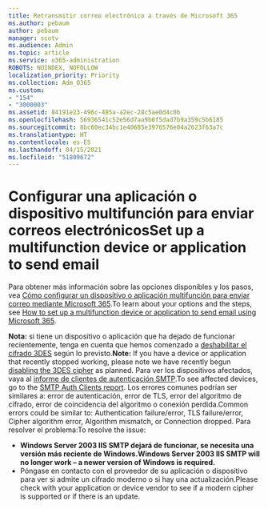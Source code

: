 ```yaml
---
title: Retransmitir correo electrónico a través de Microsoft 365
ms.author: pebaum
author: pebaum
manager: scotv
ms.audience: Admin
ms.topic: article
ms.service: o365-administration
ROBOTS: NOINDEX, NOFOLLOW
localization_priority: Priority
ms.collection: Adm_O365
ms.custom:
- "154"
- "3000003"
ms.assetid: 84191e23-496c-495a-a2ec-28c5ae0d4c0b
ms.openlocfilehash: 56936541c52e56d7aa9b0f5dad7b9a359c5b6185
ms.sourcegitcommit: 8bc60ec34bc1e40685e3976576e04a2623f63a7c
ms.translationtype: HT
ms.contentlocale: es-ES
ms.lasthandoff: 04/15/2021
ms.locfileid: "51809672"
---
```

# <a name="set-up-a-multifunction-device-or-application-to-send-email"></a><span data-ttu-id="d8788-102">Configurar una aplicación o dispositivo multifunción para enviar correos electrónicos</span><span class="sxs-lookup"><span data-stu-id="d8788-102">Set up a multifunction device or application to send email</span></span>

<span data-ttu-id="d8788-103">Para obtener más información sobre las opciones disponibles y los pasos, vea [Cómo configurar un dispositivo o aplicación multifunción para enviar correo mediante Microsoft 365](https://docs.microsoft.com/Exchange/mail-flow-best-practices/how-to-set-up-a-multifunction-device-or-application-to-send-email-using-microsoft-365-or-office-365).</span><span class="sxs-lookup"><span data-stu-id="d8788-103">To learn about your options and the steps, see [How to set up a multifunction device or application to send email using Microsoft 365](https://docs.microsoft.com/Exchange/mail-flow-best-practices/how-to-set-up-a-multifunction-device-or-application-to-send-email-using-microsoft-365-or-office-365).</span></span>
  
<span data-ttu-id="d8788-104">**Nota:** si tiene un dispositivo o aplicación que ha dejado de funcionar recientemente, tenga en cuenta que hemos comenzado a [deshabilitar el cifrado 3DES](https://docs.microsoft.com/microsoft-365/compliance/technical-reference-details-about-encryption) según lo previsto.</span><span class="sxs-lookup"><span data-stu-id="d8788-104">**Note:** If you have a device or application that recently stopped working, please note we have recently begun [disabling the 3DES cipher](https://docs.microsoft.com/microsoft-365/compliance/technical-reference-details-about-encryption) as planned.</span></span> <span data-ttu-id="d8788-105">Para ver los dispositivos afectados, vaya al [informe de clientes de autenticación SMTP](https://protection.office.com/mailflow/dashboard).</span><span class="sxs-lookup"><span data-stu-id="d8788-105">To see affected devices, go to the [SMTP Auth Clients report](https://protection.office.com/mailflow/dashboard).</span></span> <span data-ttu-id="d8788-106">Los errores comunes podrían ser similares a: error de autenticación, error de TLS, error del algoritmo de cifrado, error de coincidencia del algoritmo o conexión perdida.</span><span class="sxs-lookup"><span data-stu-id="d8788-106">Common errors could be similar to: Authentication failure/error, TLS failure/error, Cipher algorithm error, Algorithm mismatch, or Connection dropped.</span></span> <span data-ttu-id="d8788-107">Para resolver el problema:</span><span class="sxs-lookup"><span data-stu-id="d8788-107">To resolve the issue:</span></span>

 - <span data-ttu-id="d8788-108">**Windows Server 2003 IIS SMTP dejará de funcionar, se necesita una versión más reciente de Windows.**</span><span class="sxs-lookup"><span data-stu-id="d8788-108">**Windows Server 2003 IIS SMTP will no longer work – a newer version of Windows is required.**</span></span>  
 - <span data-ttu-id="d8788-109">Póngase en contacto con el proveedor de su aplicación o dispositivo para ver si admite un cifrado moderno o si hay una actualización.</span><span class="sxs-lookup"><span data-stu-id="d8788-109">Please check with your application or device vendor to see if a modern cipher is supported or if there is an update.</span></span>
